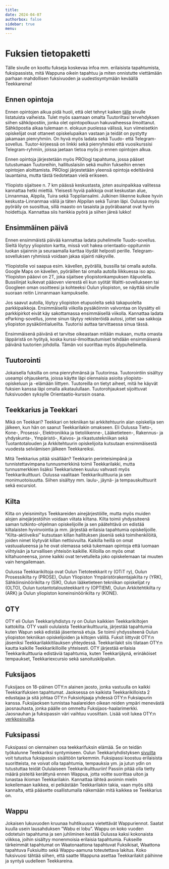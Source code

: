 ```yaml
---
title:
date: 2024-04-07
authorbox: false
sidebar: true
menu:
---
```


# Fuksien tietopaketti

Tälle sivulle on koottu fukseja koskevaa infoa mm. erilaisista tapahtumista, fuksipassista, mitä Wappuna oikein tapahtuu ja miten onnistutte viettämään parhaan mahdollisen fuksivuoden ja uudestisyntymään keväällä Teekkareina!

## Ennen opintoja

Ennen opintojen alkua pidä huoli, että olet tehnyt kaiken [tälle](https://www.oulu.fi/fi/opiskelijalle/opintojen-aloittaminen) sivulle listatuista vaiheista. Tulet myös saamaan omalta Tuutoriltasi tervehdyksen siihen sähköpostiin, jonka olet opintopolkuun hakuvaiheessa ilmoittanut. Sähköpostia alkaa tulemaan n. elokuun puolessa välissä, kun viimeisetkin opiskelijat ovat ottaneet opiskelupaikan vastaan ja teidät on pystytty jakamaan pienryhmiin. On hyvä myös ladata sekä Tuudo- että Telegram-sovellus. Tuutor-kirjeessä on linkki sekä pienryhmäsi että vuosikurssisi Telegram-ryhmiin, joissa jaetaan tietoa myös jo ennen opintojen alkua.

Ennen opintoja järjestetään myös PROlogi tapahtuma, jossa pääset tutustumaan Tuutoreihin, hallituslaisiin sekä muihin fukseihin ennen opintojen aloittamista. PROlogi järjestetään yleensä opintoja edeltävänä lauantaina, mutta tästä tiedotetaan vielä erikseen.

Yliopisto sijaitsee n. 7 km päässä keskustasta, joten asuinpaikkaa valitessa kannattaa hetki miettiä. Yleisesti hyviä paikkoja ovat keskustan alue, Linnanmaa, Alppila, Tuira sekä Toppilansalmi. Julkinen liikenne kulkee hyvin keskusta-Linnanmaa väliä ja täten Alppilan sekä Tuiran läpi. Oulussa myös pyöräily on suosittua, sillä maasto on tasaista ja pyöräbaanat ovat hyvin hoidettuja. Kannattaa siis hankkia pyörä ja siihen järeä lukko!

## Ensimmäinen päivä

Ennen ensimmäistä päivää kannattaa ladata puhelimelle Tuudo-sovellus. Sieltä löytyy yliopiston kartta, missä voit hakea orientaatio-oppitunnin luokan sijainnin ja seuraamalla karttaa löydät helposti perille. Telegram-sovelluksen ryhmissä voidaan jakaa sijainti näkyville.

Yliopistolle voi saapua esim. kävellen, pyörällä, bussilla tai omalla autolla. Google Maps on kävellen, pyöräillen tai omalla autolla liikkuessa iso apu. Yliopiston pääovi on 2T, joka sijaitsee yliopistonkampuksen itäpuolella. Bussilinjat kulkevat pääoven vierestä eli kun syötät Waltti-sovellukseen tai Googleen oman osoitteesi ja kohteeksi Oulun yliopiston, se näyttää sinulle suoraan reitin Linnanmaan kampukselle.

Jos saavut autolla, löytyy yliopiston etupuolelta sekä takapuolelta parkkipaikkoja. Ensimmäisellä viikolla pysäköinnin valvontaa on löysätty eli parkkipirkot eivät käy sakottamassa ensimmäisellä viikolla. Kannattaa ladata eParking-sovellus, jonne sinun täytyy rekisteröidä autosi, jottet saa sakkoja yliopiston pysäköintialueilta. Tuutorisi auttaa tarvittaessa sinua tässä.

Ensimmäisenä päivänä et tarvitse oikeastaan mitään mukaan, mutta omasta läppäristä on hyötyä, koska kurssi-ilmoittautumiset tehdään ensimmäisenä päivänä tuutorien johdolla. Tämän voi suorittaa myös älypuhelimella.

## Tuutorointi

Jokaisella fuksilla on oma pienryhmänsä ja Tuutorinsa. Tuutorointiin sisältyy useampi ohjauskerta, joissa käytte läpi olennaisia asioita yliopisto-opiskeluun ja -elämään liittyen. Tuutoreilla on tietyt aiheet, mitä he käyvät fuksien kanssa läpi omalla aikataulullaan. Tuutorohjaukset sijoittuvat fuksivuoden syksylle Orientaatio-kurssin osana. 

## Teekkarius ja Teekkari

Mikä on Teekkari? Teekkari on tekniikan tai arkkitehtuurin alan opiskelija sen jälkeen, kun hän on saanut Teekkarilakin omakseen. Eli Oulussa Tieto-, Kone-, Prosessi-, Elektroniikka ja tietoliikenne-, Lääketieteen-, Rakennus- ja yhdyskunta-, Ympäristö-, Kaivos- ja rikastustekniikan sekä Tuotantotalouden ja Arkkitehtuurin opiskelijoita kutsutaan ensimmäisestä vuodesta selviämisen jälkeen Teekkareiksi.

Mitä Teekkarius pitää sisällään? Teekkarin perinteisimpänä ja tunnistettavimpana tunnusmerkkinä toimii Teekkarilakki, mutta tunnusmerkkien lisäksi Teekkariuteen kuuluu vahvasti myös Teekkarikulttuuri. Oulussa vaalitaan Teekkarikulttuuria ja sen monimuotoisuutta. Siihen sisältyy mm. laulu-, jäynä- ja tempauskulttuurit sekä excursiot.

## Kilta

Kilta on yleisnimitys Teekkareiden ainejärjestöille, mutta myös muiden alojen ainejärjestöihin voidaan viitata kiltana. Kilta toimii yhdyssiteenä saman tutkinto-ohjelman opiskelijoille ja sen päätehtävä on edistää kiltalaisten hyvinvointia ja mm. järjestää erilaisia tapahtumia opiskelijoille. ”Kilta-aktiiveiksi” kutsutaan killan hallituksen jäseniä sekä toimihenkilöitä, joiden nimet löytyvät killan nettisivuilta. Kaikilla heillä on omat vastuualueensa ja he ovat olemassa sekä tukemaan opintoja että luomaan viihtyisän ja turvallisen yhteisön kaikille. Killoilla on myös omat kiltahuoneensa, jonne kaikki ovat tervetulleita joko opiskelemaan tai muuten vain hengailemaan.

Oulussa Teekkarikiltoja ovat Oulun Tietoteekkarit ry (OTiT ry), Oulun Prosessikilta ry (PROSE), Oulun Yliopiston Ympäristörakentajakilta ry (YRK), Sähköinsinöörikilta ry (SIK), Oulun lääketieteen tekniikan opiskelijat ry (OLTO), Oulun tuotantotalousteekkarit ry (OPTIEM), Oulun Arkkitehtikilta ry (ARK) ja Oulun yliopiston koneinsinöörikilta ry (KONE).

## OTY
OTY eli Oulun Teekkariyhdistys ry on Oulun kaikkien Teekkarikiltojen kattokilta. OTY vaalii oululaista Teekkarikulttuuria, järjestää tapahtumia kuten Wapun sekä edistää jäsentensä etuja. Se toimii yhdyssiteenä Oulun yliopiston tekniikan opiskelijoiden ja kiltojen välillä. Fuksit liittyvät OTY:n jäseniksi Teekkarilakkitilauksen yhteydessä. Teekkarilakit siis tilataan OTY:n kautta kaikille Teekkarikilloille yhteisesti. OTY järjestää erilaisia Teekkarikulttuuria edistäviä tapahtumia, kuten Teekkarijäynä, erinäköiset tempaukset, Teekkariexcursio sekä sanoituskilpailun.

## Fuksijaos
Fuksijaos on 18-päinen OTY:n alainen jaosto, jonka vastuulla on kaikki Teekkarifuksien tapahtumat. Jaoksessa on kaikista Teekkarikilloista 2 edustajaa ja sitä johtaa OTY:n Fuksiohjaaja yhdessä OTY:n Fuksiapurin kanssa. Fuksijaoksen tunnistaa haalareiden oikean reiden ympäri menevästä jaosnauhasta, jonka päälle on ommeltu Fuksijaos-haalarimerkki. Jaosnauhan ja fuksipassin väri vaihtuu vuosittain. Lisää voit lukea OTY:n [verkkosivuilta](https://www.oty.fi/fi/fuksijaos/).

## Fuksipassi
Fuksipassi on olennainen osa teekkarifuksin elämää. Se on teidän työkalunne Teekkariksi syntymiseen. Oulun Teekkariyhdistyksen [sivuilta](https://www.oty.fi/fi/fuksipassi/) voit tutustua fuksipassin sisältöön tarkemmin. Fuksipassi koostuu erilaisista suoritteista, ne voivat olla tapahtumia, tempauksia ym. ja jutun ydin on tutustuttaa teidät Oululaiseen Teekkarikulttuuriin! Passiin pitää olla tietty määrä pisteitä kerättynä ennen Wappua, jotta voitte suorittaa uiton ja lunastaa ikioman Teekkarilakin. Kannattaa lähteä avoimin mielin kokeilemaan kaikkea, ei pelkästään Teekkarilakin takia, vaan myös siltä kannalta, että pääsette osallistumalla näkemään mitä kaikkea se Teekkarius on.

## Wappu

Jokaisen lukuvuoden kruunaa huhtikuussa vietettävät Wappuriennot. Saatat kuulla usein lausahduksen ”Wabu ei lobu”. Wappu on koko vuoden odotetuin tapahtuma ja sen juhliminen kestää Oulussa kaksi kokonaista viikkoa, joihin sisältyy monenmoisia erilaisia tapahtumia. Fukseille tärkeimmät tapahtumat on Waatonaattona tapahtuvat Fuksikisat, Waattona tapahtuva Fuksiuitto sekä Wappu-aamuna toteutettava lakitus. Koko fuksivuosi tähtää siihen, että saatte Wappuna asettaa Teekkarilakit päihinne ja syntyä uudelleen Teekkareina.
